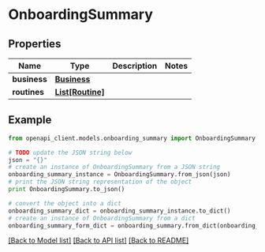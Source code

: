 # OnboardingSummary


## Properties
Name | Type | Description | Notes
------------ | ------------- | ------------- | -------------
**business** | [**Business**](Business.md) |  | 
**routines** | [**List[Routine]**](Routine.md) |  | 

## Example

```python
from openapi_client.models.onboarding_summary import OnboardingSummary

# TODO update the JSON string below
json = "{}"
# create an instance of OnboardingSummary from a JSON string
onboarding_summary_instance = OnboardingSummary.from_json(json)
# print the JSON string representation of the object
print OnboardingSummary.to_json()

# convert the object into a dict
onboarding_summary_dict = onboarding_summary_instance.to_dict()
# create an instance of OnboardingSummary from a dict
onboarding_summary_form_dict = onboarding_summary.from_dict(onboarding_summary_dict)
```
[[Back to Model list]](../README.md#documentation-for-models) [[Back to API list]](../README.md#documentation-for-api-endpoints) [[Back to README]](../README.md)


